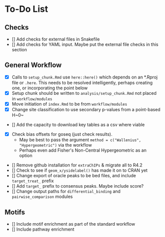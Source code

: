 # To-Do List

## Checks

- [] Add checks for external files in Snakefile
- [] Add checks for YAML input. Maybe put the external file checks in this section

## General Workflow

- [x] Calls to `setup_chunk.Rmd` use `here::here()` which depends on an *.Rproj file or `.here`. This needs to be resolved intelligently, perhaps creating one, or incorporating the point below
- [x] Setup chunk should be written to `analysis/setup_chunk.Rmd` not placed in `workflow/modules`
- [x] Move initiation of `index.Rmd` to be from `workflow/modules`
- [x] Change site classification to use secondary p-values from a point-based H~0~
- [] Add the capacity to download key tables as a csv where viable
- [x] Check bias offsets for goseq (just check results). 
    + May be best to pass the argument `method = c("Wallenius", "Hypergeometric")` via the workflow
    + Perhaps even add Fisher's Non-Central Hypergeometric as an option
- [] Remove github installation for `extraChIPs` & migrate all to R4.2
- [] Check to see if `geom_x/ysidelabel()` has made it on to CRAN yet
- [] Change export of oracle peaks to be bed files, and include `target_treat_` prefix
- [] Add `target_` prefix to consensus peaks. Maybe include score?
- [] Change output paths for `differential_binding` and `pairwise_comparison` modules

## Motifs

- [] Include motif enrichment as part of the standard workflow
- [] Include pathway enrichment

